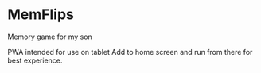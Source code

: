 # MemFlips
Memory game for my son

PWA intended for use on tablet
Add to home screen and run from there for best experience.



